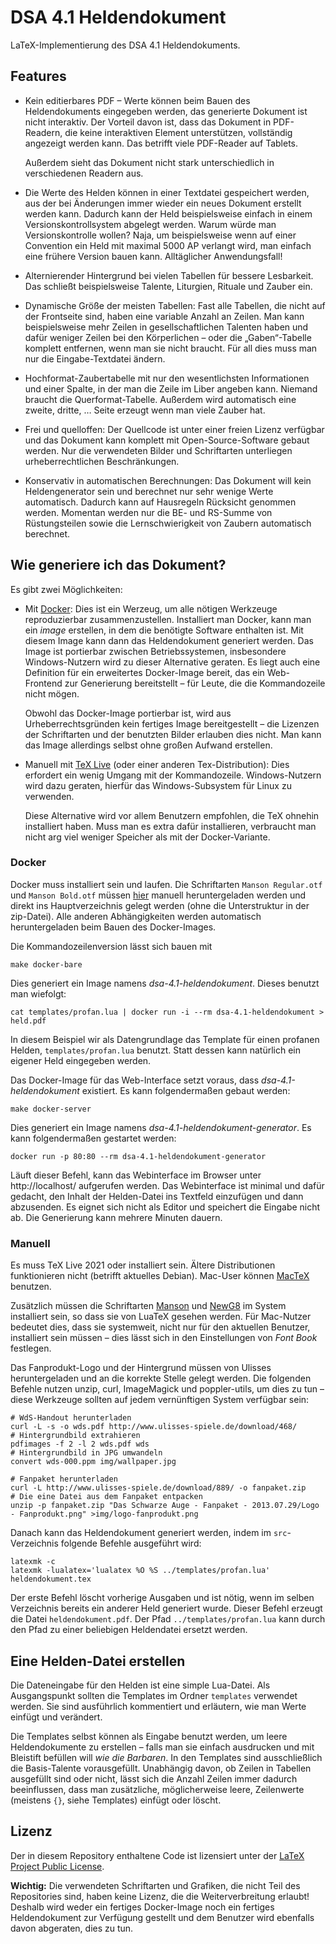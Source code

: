 # DSA 4.1 Heldendokument

LaTeX-Implementierung des DSA 4.1 Heldendokuments.

## Features

 * Kein editierbares PDF – Werte können beim Bauen des Heldendokuments eingegeben werden, das generierte Dokument ist nicht interaktiv.
   Der Vorteil davon ist, dass das Dokument in PDF-Readern, die keine interaktiven Element unterstützen, vollständig angezeigt werden kann.
   Das betrifft viele PDF-Reader auf Tablets.

   Außerdem sieht das Dokument nicht stark unterschiedlich in verschiedenen Readern aus.
 * Die Werte des Helden können in einer Textdatei gespeichert werden, aus der bei Änderungen immer wieder ein neues Dokument erstellt werden kann.
   Dadurch kann der Held beispielsweise einfach in einem Versionskontrollsystem abgelegt werden.
   Warum würde man Versionskontrolle wollen? Naja, um beispielsweise wenn auf einer Convention ein Held mit maximal 5000 AP verlangt wird, man einfach eine frühere Version bauen kann. Alltäglicher Anwendungsfall!
 * Alternierender Hintergrund bei vielen Tabellen für bessere Lesbarkeit.
   Das schließt beispielsweise Talente, Liturgien, Rituale und Zauber ein.
 * Dynamische Größe der meisten Tabellen:
   Fast alle Tabellen, die nicht auf der Frontseite sind, haben eine variable Anzahl an Zeilen.
   Man kann beispielsweise mehr Zeilen in gesellschaftlichen Talenten haben und dafür weniger Zeilen bei den Körperlichen – oder die „Gaben“-Tabelle komplett entfernen, wenn man sie nicht braucht.
   Für all dies muss man nur die Eingabe-Textdatei ändern.
 * Hochformat-Zaubertabelle mit nur den wesentlichsten Informationen und einer Spalte, in der man die Zeile im Liber angeben kann.
   Niemand braucht die Querformat-Tabelle.
   Außerdem wird automatisch eine zweite, dritte, … Seite erzeugt wenn man viele Zauber hat.
 * Frei und quelloffen: Der Quellcode ist unter einer freien Lizenz verfügbar und das Dokument kann komplett mit Open-Source-Software gebaut werden.
   Nur die verwendeten Bilder und Schriftarten unterliegen urheberrechtlichen Beschränkungen.
 * Konservativ in automatischen Berechnungen:
   Das Dokument will kein Heldengenerator sein und berechnet nur sehr wenige Werte automatisch. Dadurch kann auf Hausregeln Rücksicht genommen werden.
   Momentan werden nur die BE- und RS-Summe von Rüstungsteilen sowie die Lernschwierigkeit von Zaubern automatisch berechnet.

## Wie generiere ich das Dokument?

Es gibt zwei Möglichkeiten:

 * Mit [Docker](https://www.docker.com): Dies ist ein Werzeug, um alle nötigen Werkzeuge reproduzierbar zusammenzustellen.
   Installiert man Docker, kann man ein *image* erstellen, in dem die benötigte Software enthalten ist.
   Mit diesem Image kann dann das Heldendokument generiert werden.
   Das Image ist portierbar zwischen Betriebssystemen, insbesondere Windows-Nutzern wird zu dieser Alternative geraten.
   Es liegt auch eine Definition für ein erweitertes Docker-Image bereit, das ein Web-Frontend zur Generierung bereitstellt – für Leute, die die Kommandozeile nicht mögen.

   Obwohl das Docker-Image portierbar ist, wird aus Urheberrechtsgründen kein fertiges Image bereitgestellt – die Lizenzen der Schriftarten und der benutzten Bilder erlauben dies nicht.
   Man kann das Image allerdings selbst ohne großen Aufwand erstellen.
 * Manuell mit [TeX Live](https://www.tug.org/texlive/) (oder einer anderen Tex-Distribution):
   Dies erfordert ein wenig Umgang mit der Kommandozeile.
   Windows-Nutzern wird dazu geraten, hierfür das Windows-Subsystem für Linux zu verwenden.

   Diese Alternative wird vor allem Benutzern empfohlen, die TeX ohnehin installiert haben.
   Muss man es extra dafür installieren, verbraucht man nicht arg viel weniger Speicher als mit der Docker-Variante.

### Docker

Docker muss installiert sein und laufen.
Die Schriftarten `Manson Regular.otf` und `Manson Bold.otf` müssen [hier](https://fontsgeek.com/manson-font) manuell heruntergeladen werden und direkt ins Hauptverzeichnis gelegt werden (ohne die Unterstruktur in der zip-Datei).
Alle anderen Abhängigkeiten werden automatisch heruntergeladen beim Bauen des Docker-Images.

Die Kommandozeilenversion lässt sich bauen mit

    make docker-bare

Dies generiert ein Image namens *dsa-4.1-heldendokument*.
Dieses benutzt man wiefolgt:

    cat templates/profan.lua | docker run -i --rm dsa-4.1-heldendokument > held.pdf

In diesem Beispiel wir als Datengrundlage das Template für einen profanen Helden, `templates/profan.lua` benutzt.
Statt dessen kann natürlich ein eigener Held eingegeben werden.

Das Docker-Image für das Web-Interface setzt voraus, dass *dsa-4.1-heldendokument* existiert.
Es kann folgendermaßen gebaut werden:

    make docker-server

Dies generiert ein Image namens *dsa-4.1-heldendokument-generator*.
Es kann folgendermaßen gestartet werden:

    docker run -p 80:80 --rm dsa-4.1-heldendokument-generator

Läuft dieser Befehl, kann das Webinterface im Browser unter http://localhost/ aufgerufen werden.
Das Webinterface ist minimal und dafür gedacht, den Inhalt der Helden-Datei ins Textfeld einzufügen und dann abzusenden.
Es eignet sich nicht als Editor und speichert die Eingabe nicht ab.
Die Generierung kann mehrere Minuten dauern.

### Manuell

Es muss TeX Live 2021 oder installiert sein.
Ältere Distributionen funktionieren nicht (betrifft aktuelles Debian).
Mac-User können [MacTeX](https://www.tug.org/mactex/) benutzen.

Zusätzlich müssen die Schriftarten [Manson](https://fontsgeek.com/manson-font) und [NewG8](https://github.com/probonopd/font-newg8/releases/tag/continuous) im System installiert sein, so dass sie von LuaTeX gesehen werden.
Für Mac-Nutzer bedeutet dies, dass sie systemweit, nicht nur für den aktuellen Benutzer, installiert sein müssen – dies lässt sich in den Einstellungen von *Font Book* festlegen.

Das Fanprodukt-Logo und der Hintergrund müssen von Ulisses heruntergeladen und an die korrekte Stelle gelegt werden.
Die folgenden Befehle nutzen unzip, curl, ImageMagick und poppler-utils, um dies zu tun – diese Werkzeuge sollten auf jedem vernünftigen System verfügbar sein:

    # WdS-Handout herunterladen
    curl -L -s -o wds.pdf http://www.ulisses-spiele.de/download/468/
    # Hintergrundbild extrahieren
    pdfimages -f 2 -l 2 wds.pdf wds
    # Hintergrundbild in JPG umwandeln
    convert wds-000.ppm img/wallpaper.jpg

    # Fanpaket herunterladen
    curl -L http://www.ulisses-spiele.de/download/889/ -o fanpaket.zip
    # Die eine Datei aus dem Fanpaket entpacken
    unzip -p fanpaket.zip "Das Schwarze Auge - Fanpaket - 2013.07.29/Logo - Fanprodukt.png" >img/logo-fanprodukt.png

Danach kann das Heldendokument generiert werden, indem im `src`-Verzeichnis folgende Befehle ausgeführt wird:

    latexmk -c
    latexmk -lualatex='lualatex %O %S ../templates/profan.lua' heldendokument.tex

Der erste Befehl löscht vorherige Ausgaben und ist nötig, wenn im selben Verzeichnis bereits ein anderer Held generiert wurde.
Dieser Befehl erzeugt die Datei `heldendokument.pdf`.
Der Pfad `../templates/profan.lua` kann durch den Pfad zu einer beliebigen Heldendatei ersetzt werden.

## Eine Helden-Datei erstellen

Die Dateneingabe für den Helden ist eine simple Lua-Datei.
Als Ausgangspunkt sollten die Templates im Ordner `templates` verwendet werden.
Sie sind ausführlich kommentiert und erläutern, wie man Werte einfügt und verändert.

Die Templates selbst können als Eingabe benutzt werden, um leere Heldendokumente zu erstellen – falls man sie einfach ausdrucken und mit Bleistift befüllen will *wie die Barbaren*.
In den Templates sind ausschließlich die Basis-Talente vorausgefüllt.
Unabhängig davon, ob Zeilen in Tabellen ausgefüllt sind oder nicht, lässt sich die Anzahl Zeilen immer dadurch beeinflussen, dass man zusätzliche, möglicherweise leere, Zeilenwerte (meistens `{}`, siehe Templates) einfügt oder löscht.

## Lizenz

Der in diesem Repository enthaltene Code ist lizensiert unter der [LaTeX Project Public License](https://www.latex-project.org/lppl/).

**Wichtig:** Die verwendeten Schriftarten und Grafiken, die nicht Teil des Repositories sind, haben keine Lizenz, die die Weiterverbreitung erlaubt!
Deshalb wird weder ein fertiges Docker-Image noch ein fertiges Heldendokument zur Verfügung gestellt und dem Benutzer wird ebenfalls davon abgeraten, dies zu tun.

